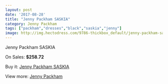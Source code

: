 ```yaml
---
layout: post
date: '2017-08-28'
title: "Jenny Packham SASKIA"
category: Jenny Packham
tags: ["packham","dresses","black","saskia","jenny"]
image: http://img.hectodress.com/9786-thickbox_default/jenny-packham-saskia.jpg
---
```

Jenny Packham SASKIA

On Sales: **$258.72**
<a href="https://www.hectodress.com/jenny-packham/4917-jenny-packham-saskia.html"><amp-img layout="responsive" width="600" height="600" src="//img.hectodress.com/9786-thickbox_default/jenny-packham-saskia.jpg" alt="Jenny Packham SASKIA 0" /></a>

Buy it: [Jenny Packham SASKIA](https://www.hectodress.com/jenny-packham/4917-jenny-packham-saskia.html "Jenny Packham SASKIA")

View more: [Jenny Packham](https://www.hectodress.com/80-jenny-packham "Jenny Packham")